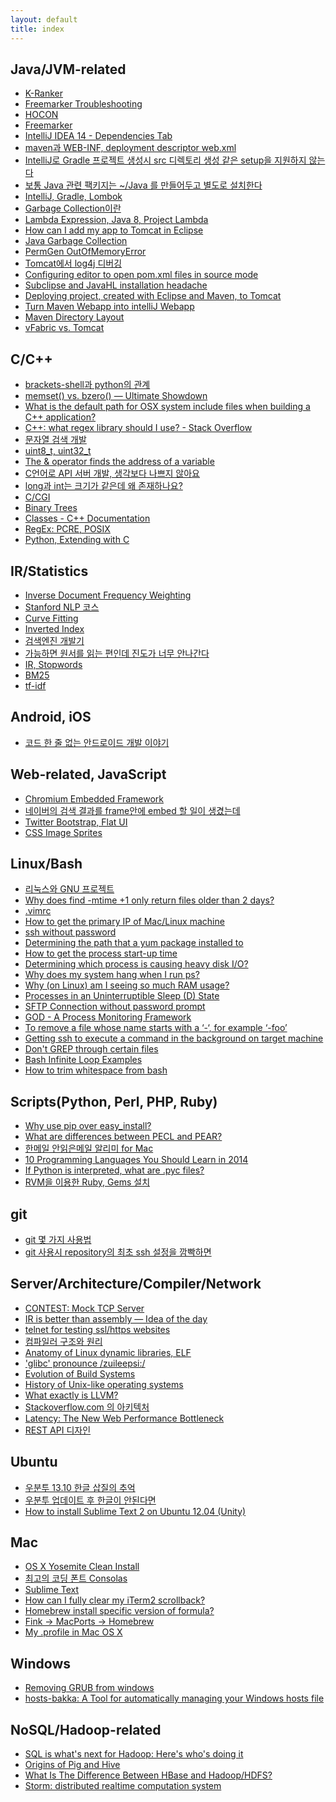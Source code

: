 ```yaml
---
layout: default
title: index
---
```

## Java/JVM-related

- [K-Ranker][1021]
- [Freemarker Troubleshooting][1020]
- [HOCON][1019]
- [Freemarker][1018]
- [IntelliJ IDEA 14 - Dependencies Tab][1017]
- [maven과 WEB-INF, deployment descriptor web.xml][1016]
- [IntelliJ로 Gradle 프로젝트 생성시 src 디렉토리 생성 같은 setup을 지원하지 않는다][1015]
- [보통 Java 관련 팩키지는 ~/Java 를 만들어두고 별도로 설치한다][1014]
- [IntelliJ, Gradle, Lombok][1013]
- [Garbage Collection이란][1012]
- [Lambda Expression, Java 8, Project Lambda][1011]
- [How can I add my app to Tomcat in Eclipse][1010]
- [Java Garbage Collection][1009]
- [PermGen OutOfMemoryError][1008]
- [Tomcat에서 log4j 디버깅][1007]
- [Configuring editor to open pom.xml files in source mode][1006]
- [Subclipse and JavaHL installation headache][1005]
- [Deploying project, created with Eclipse and Maven, to Tomcat][1004]
- [Turn Maven Webapp into intelliJ Webapp][1003]
- [Maven Directory Layout][1002]
- [vFabric vs. Tomcat][1001]

[1021]: http://likejazz.com/post/95334809115/k-ranker
[1020]: http://dev.likejazz.com/post/103420588216/freemarker-troubleshooting
[1019]: http://dev.likejazz.com/post/103185130086/hocon
[1018]: http://dev.likejazz.com/post/103031049326/freemarker
[1017]: http://dev.likejazz.com/post/102930989761/intellij-idea-14-dependencies-tab
[1016]: http://dev.likejazz.com/post/102690432796/maven-web-inf-deployment-descriptor-web-xml
[1015]: http://dev.likejazz.com/post/92877597641/intellij-gradle-src-setup
[1014]: http://dev.likejazz.com/post/91829400421/java-java-java
[1013]: http://dev.likejazz.com/post/91299507871/intellij-gradle-lombok
[1012]: http://dev.likejazz.com/post/85193906881/garbage-collection
[1011]: http://dev.likejazz.com/post/82166723963/lambda-expression-java-8-project-lambda
[1010]: http://dev.likejazz.com/post/78524149553/how-can-i-add-my-app-to-tomcat-in-eclipse
[1009]: http://dev.likejazz.com/post/64187508617/java-garbage-collection
[1008]: http://dev.likejazz.com/post/60447322183/permgen-outofmemoryerror
[1007]: http://dev.likejazz.com/post/59391522790/tomcat-log4j
[1006]: http://dev.likejazz.com/post/56488592135/configuring-editor-to-open-pom-xml-files-in-source
[1005]: http://dev.likejazz.com/post/54324459964/subclipse-and-javahl-installation-headache
[1004]: http://dev.likejazz.com/post/52040000553/deploying-project-created-with-eclipse-and-maven-to
[1003]: http://dev.likejazz.com/post/43471384333/turn-maven-webapp-into-intellij-webapp
[1002]: http://dev.likejazz.com/post/43464730595/maven-directory-layout
[1001]: http://dev.likejazz.com/post/42236232762/vfabric-vs-tomcat

## C/C++

- [brackets-shell과 python의 관계][1114]
- [memset() vs. bzero() — Ultimate Showdown][1113]
- [What is the default path for OSX system include files when building a C++ application?][1112]
- [C++: what regex library should I use? - Stack Overflow][1111]
- [문자열 검색 개발][1110]
- [uint8_t, uint32_t][1109]
- [The &amp; operator finds the address of a variable][1108]
- [C언어로 API 서버 개발, 생각보다 나쁘지 않아요][1107]
- [long과 int는 크기가 같은데 왜 존재하나요?][1106]
- [C/CGI][1105]
- [Binary Trees][1104]
- [Classes - C++ Documentation][1103]
- [RegEx: PCRE, POSIX][1102]
- [Python, Extending with C][1101]

[1114]: http://likejazz.com/post/102497955420/brackets-shell-python
[1113]: http://dev.likejazz.com/post/104049556196/memset-vs-bzero-ultimate-showdown
[1112]: http://dev.likejazz.com/post/103371895601/what-is-the-default-path-for-osx-system-include
[1111]: http://dev.likejazz.com/post/90754791146/c-what-regex-library-should-i-use-stack-overflow
[1110]: http://likejazz.com/post/90399631505
[1109]: http://dev.likejazz.com/post/90239789436/uint8-t-uint32-t
[1108]: http://dev.likejazz.com/post/87684100331/the-operator-finds-the-address-of-a-variable
[1107]: http://dev.likejazz.com/post/74222634915/c-api
[1106]: http://dev.likejazz.com/post/69840022906/long-int
[1105]: http://dev.likejazz.com/post/67537877413/c-cgi
[1104]: http://dev.likejazz.com/post/66851707305/binary-trees
[1103]: http://dev.likejazz.com/post/41771994200/classes-c-documentation
[1102]: http://dev.likejazz.com/post/40154934483/regex-pcre-posix
[1101]: http://dev.likejazz.com/post/40095584513/python-extending-with-c

## IR/Statistics

- [Inverse Document Frequency Weighting][1209]
- [Stanford NLP 코스][1208]
- [Curve Fitting][1207]
- [Inverted Index][1206]
- [검색엔진 개발기][1205]
- [가능하면 원서를 읽는 편인데 진도가 너무 안나간다][1204]
- [IR, Stopwords][1203]
- [BM25][1202]
- [tf-idf][1201]

[1209]: http://dev.likejazz.com/post/101336747606/inverse-document-frequency-weighting
[1208]: http://dev.likejazz.com/post/98679436731/stanford-nlp
[1207]: http://likejazz.com/post/101482961885/curve-fitting
[1206]: http://dev.likejazz.com/post/93687154066/inverted-index
[1205]: http://likejazz.com/post/89646405805
[1204]: http://likejazz.com/post/89251737545
[1203]: http://dev.likejazz.com/post/43710314632/ir-stopwords
[1202]: http://dev.likejazz.com/post/40647975988/bm25
[1201]: http://dev.likejazz.com/post/40596076167/tf-idf

## Android, iOS

- [코드 한 줄 없는 안드로이드 개발 이야기][1301]

[1301]: http://likejazz.com/post/92786243375

## Web-related, JavaScript

- [Chromium Embedded Framework][1404]
- [네이버의 검색 결과를 frame안에 embed 할 일이 생겼는데][1403]
- [Twitter Bootstrap, Flat UI][1402]
- [CSS Image Sprites][1401]

[1404]: http://likejazz.com/post/102440223620/chromium-embedded-framework
[1403]: http://dev.likejazz.com/post/101764539066/frame-embed
[1402]: http://dev.likejazz.com/post/44586189439/twitter-bootstrap-flat-ui
[1401]: http://dev.likejazz.com/post/40242955686/css-image-sprites

## Linux/Bash

- [리눅스와 GNU 프로젝트][1518]
- [Why does find -mtime +1 only return files older than 2 days?][1517]
- [.vimrc][1516]
- [How to get the primary IP of Mac/Linux machine][1515]
- [ssh without password][1514]
- [Determining the path that a yum package installed to][1513]
- [How to get the process start-up time][1512]
- [Determining which process is causing heavy disk I/O?][1511]
- [Why does my system hang when I run ps?][1510]
- [Why (on Linux) am I seeing so much RAM usage?][1509]
- [Processes in an Uninterruptible Sleep (D) State][1508]
- [SFTP Connection without password prompt][1507]
- [GOD - A Process Monitoring Framework][1506]
- [To remove a file whose name starts with a ‘-‘, for example ‘-foo’][1505]
- [Getting ssh to execute a command in the background on target machine][1504]
- [Don't GREP through certain files][1503]
- [Bash Infinite Loop Examples][1502]
- [How to trim whitespace from bash][1501]

[1518]: http://likejazz.com/post/96615852530/gnu
[1517]: http://dev.likejazz.com/post/102491165771/why-does-find-mtime-1-only-return-files-older
[1516]: http://dev.likejazz.com/post/102050383141/vimrc
[1515]: http://dev.likejazz.com/post/96048533336/how-to-get-the-primary-ip-of-mac-linux-machine
[1514]: http://dev.likejazz.com/post/85201872461/ssh-without-password
[1513]: http://dev.likejazz.com/post/59389895702/determining-the-path-that-a-yum-package-installed-to
[1512]: http://dev.likejazz.com/post/45266905578/how-to-get-the-process-start-up-time
[1511]: http://dev.likejazz.com/post/44294872726/determining-which-process-is-causing-heavy-disk-i-o
[1510]: http://dev.likejazz.com/post/42715727227/why-does-my-system-hang-when-i-run-ps
[1509]: http://dev.likejazz.com/post/42316569725/why-on-linux-am-i-seeing-so-much-ram-usage
[1508]: http://dev.likejazz.com/post/42101202522/processes-in-an-uninterruptible-sleep-d-state
[1507]: http://dev.likejazz.com/post/41844229283/sftp-connection-without-password-prompt
[1506]: http://likejazz.com/post/35370867184/god-a-process-monitoring-framework
[1505]: http://dev.likejazz.com/post/76483314797/to-remove-a-file-whose-name-starts-with-a-for
[1504]: http://dev.likejazz.com/post/45413106733/getting-ssh-to-execute-a-command-in-the-background-on
[1503]: http://dev.likejazz.com/post/44824989889/dont-grep-through-certain-files
[1502]: http://dev.likejazz.com/post/42252592581/bash-infinite-loop-examples
[1501]: http://dev.likejazz.com/post/40142117475/how-to-trim-whitespace-from-bash

## Scripts(Python, Perl, PHP, Ruby)

- [Why use pip over easy_install?][1606]
- [What are differences between PECL and PEAR?][1605]
- [한메일 안읽은메일 알리미 for Mac][1604]
- [10 Programming Languages You Should Learn in 2014][1603]
- [If Python is interpreted, what are .pyc files?][1602]
- [RVM을 이용한 Ruby, Gems 설치][1601]

[1606]: http://dev.likejazz.com/post/103960864261/why-use-pip-over-easy-install
[1605]: http://dev.likejazz.com/post/102588177566/what-are-differences-between-pecl-and-pear
[1604]: http://likejazz.com/post/98295459920/for-mac
[1603]: http://dev.likejazz.com/post/86493347136/10-programming-languages-you-should-learn-in-2014
[1602]: http://dev.likejazz.com/post/69781093640/if-python-is-interpreted-what-are-pyc-files
[1601]: http://dev.likejazz.com/post/40508106214/rvm-ruby-gems

## git

- [git 몇 가지 사용법][1702]
- [git 사용시 repository의 최초 ssh 설정을 깜빡하면][1701]

[1702]: http://dev.likejazz.com/post/95332226211/git
[1701]: http://dev.likejazz.com/post/92027442141/git-repository-ssh-permission

## Server/Architecture/Compiler/Network

- [CONTEST: Mock TCP Server][1812]
- [IR is better than assembly — Idea of the day][1811]
- [telnet for testing ssl/https websites][1810]
- [컴파일러 구조와 원리][1809]
- [Anatomy of Linux dynamic libraries, ELF][1808]
- ['glibc' pronounce /zuileepsi:/][1807]
- [Evolution of Build Systems][1806]
- [History of Unix-like operating systems][1805]
- [What exactly is LLVM?][1804]
- [Stackoverflow.com 의 아키텍처][1803]
- [Latency: The New Web Performance Bottleneck][1802]
- [REST API 디자인][1801]

[1812]: http://likejazz.com/post/104204351825/contest-mock-tcp-server
[1811]: http://dev.likejazz.com/post/101912879966/ir-is-better-than-assembly-idea-of-the-day
[1810]: http://dev.likejazz.com/post/95895359246/telnet-for-testing-ssl-https-websites-bearfruit
[1809]: http://dev.likejazz.com/post/95864397771
[1808]: http://dev.likejazz.com/post/40093909612/anatomy-of-linux-dynamic-libraries-elf
[1807]: http://dev.likejazz.com/post/92147699576/glibc-pronounce-zuileepsi
[1806]: http://dev.likejazz.com/post/92379841508/evolution-of-build-systems
[1805]: http://dev.likejazz.com/post/93592806706/history-of-unix-like-operating-systems
[1804]: http://dev.likejazz.com/post/91100827151/what-exactly-is-llvm
[1803]: http://dev.likejazz.com/post/73482657609/stackoverflow-com
[1802]: http://dev.likejazz.com/post/40094390591/latency-the-new-web-performance-bottleneck
[1801]: http://likejazz.com/post/35172628344/rest-api

## Ubuntu

- [우분투 13.10 한글 삽질의 추억][1903]
- [우분투 업데이트 후 한글이 안된다면][1902]
- [How to install Sublime Text 2 on Ubuntu 12.04 (Unity)][1901]

[1903]: http://dev.likejazz.com/post/65973842071/13-10
[1902]: http://dev.likejazz.com/post/56492158270
[1901]: http://dev.likejazz.com/post/40098528244/how-to-install-sublime-text-2-on-ubuntu-12-04-unity

## Mac

- [OS X Yosemite Clean Install][2007]
- [최고의 코딩 폰트 Consolas][2006]
- [Sublime Text][2005]
- [How can I fully clear my iTerm2 scrollback?][2004]
- [Homebrew install specific version of formula?][2003]
- [Fink → MacPorts → Homebrew][2002]
- [My .profile in Mac OS X][2001]

[2007]: http://likejazz.com/post/100733233845/os-x-yosemite-clean-install
[2006]: http://likejazz.com/post/100905920195/consolas
[2005]: http://likejazz.com/post/102824813705/sublime-text
[2004]: http://dev.likejazz.com/post/104242109886/how-can-i-fully-clear-my-iterm2-scrollback
[2003]: http://dev.likejazz.com/post/102572477481/homebrew-install-specific-version-of-formula
[2002]: http://likejazz.com/post/91444842925/fink-macports-homebrew-fink
[2001]: http://dev.likejazz.com/post/91833678826/my-profile-in-mac-os-x

## Windows

- [Removing GRUB from windows][2102]
- [hosts-bakka: A Tool for automatically managing your Windows hosts file][2101]

[2102]: http://dev.likejazz.com/post/68360452536/removing-grub-from-windows
[2101]: https://github.com/likejazz/hosts-bakka

## NoSQL/Hadoop-related

- [SQL is what's next for Hadoop: Here's who's doing it][2204]
- [Origins of Pig and Hive][2203]
- [What Is The Difference Between HBase and Hadoop/HDFS?][2202]
- [Storm: distributed realtime computation system][2201]

[2204]: http://dev.likejazz.com/post/94026678531/sql-is-whats-next-for-hadoop-heres-whos-doing-it
[2203]: http://dev.likejazz.com/post/93688659501/origins-of-pig-and-hive
[2202]: http://dev.likejazz.com/post/87678173926/what-is-the-difference-between-hbase-and-hadoop-hdfs
[2201]: http://dev.likejazz.com/post/40663854325/storm-distributed-realtime-computation-system